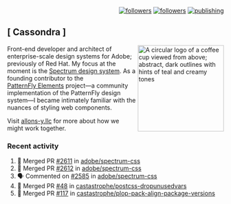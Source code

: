 <p align="right"><a rel="me" href="https://front-end.social/@castastrophe">
    <img alt="followers" title="Follow me on Mastodon" src="https://img.shields.io/mastodon/follow/109297102751309835?domain=https%3A%2F%2Ffront-end.social&label=Follow&logo=mastodon&logoColor=white&style=for-the-badge&labelColor=008080&color=006969"/></a>
  <a href="https://codepen.io/castastrophe/">
    <img alt="followers" title="Follow me on CodePen" src="https://img.shields.io/badge/23-1?color=640464&labelColor=7c007c&style=for-the-badge&logo=codepen&label=Follow"/></a>
<a href="https://castastrophe.medium.com/">
    <img alt="publishing" title="View articles on Medium" src="https://img.shields.io/badge/107-1?color=666&labelColor=444&label=subscribe&logo=medium&logoColor=white&style=for-the-badge"/></a>
</p>

## [&nbsp;Cassondra&nbsp;]

<img align="right" src="https://github-production-user-asset-6210df.s3.amazonaws.com/1840295/253016758-ba468774-1cd3-42c2-8f43-947b5eeb5edf.png" height="200" alt="A circular logo of a coffee cup viewed from above; abstract, dark outlines with hints of teal and creamy tones">

Front-end developer and architect of enterprise-scale design systems for Adobe; previously of Red Hat. My focus at the moment is the [Spectrum design system](https://github.com/adobe/spectrum-css). As a founding contributor to the [PatternFly&nbsp;Elements](https://github.com/patternfly/patternfly-elements) project&mdash;a community implementation of the PatternFly design system&mdash;I became intimately familiar with the nuances of styling web components.

Visit [allons-y.llc](http://allons-y.llc/) for more about how we might work together.

### Recent activity

<!--START_SECTION:activity-->
1. 🎉 Merged PR [#2611](https://github.com/adobe/spectrum-css/pull/2611) in [adobe/spectrum-css](https://github.com/adobe/spectrum-css)
2. 🎉 Merged PR [#2612](https://github.com/adobe/spectrum-css/pull/2612) in [adobe/spectrum-css](https://github.com/adobe/spectrum-css)
3. 🗣 Commented on [#2585](https://github.com/adobe/spectrum-css/issues/2585#issuecomment-2024015601) in [adobe/spectrum-css](https://github.com/adobe/spectrum-css)
4. 🎉 Merged PR [#48](https://github.com/castastrophe/postcss-dropunusedvars/pull/48) in [castastrophe/postcss-dropunusedvars](https://github.com/castastrophe/postcss-dropunusedvars)
5. 🎉 Merged PR [#117](https://github.com/castastrophe/plop-pack-align-package-versions/pull/117) in [castastrophe/plop-pack-align-package-versions](https://github.com/castastrophe/plop-pack-align-package-versions)
<!--END_SECTION:activity-->
